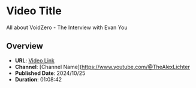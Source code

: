 # Video Title

All about VoidZero - The Interview with Evan You

## Overview

- **URL**: [Video Link](https://youtu.be/33ex2A04b7g?si=va9M4LKjYu8QRp94)
- **Channel**: [Channel Name](https://www.youtube.com/@TheAlexLichter
- **Published Date**: 2024/10/25
- **Duration**: 01:08:42
